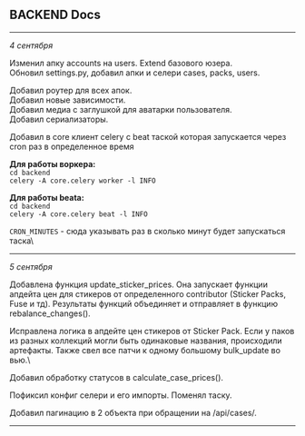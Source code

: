 ## BACKEND Docs

****
*4 сентября*

Изменил апку accounts на users. Extend базового юзера.\
Обновил settings.py, добавил апки и селери cases, packs, users.


Добавил роутер для всех апок.\
Добавил новые зависимости.\
Добавил медиа с заглушкой для аватарки пользователя.\
Добавил сериализаторы.

Добавил в core клиент celery с beat таской которая запускается через cron раз в определенное время

**Для работы воркера:**\
`cd backend` \
`celery -A core.celery worker -l INFO`

**Для работы beatа:**\
`cd backend`\
`celery -A core.celery beat -l INFO`

`CRON_MINUTES` - сюда указывать раз в сколько минут будет запускаться таска\

****

*5 сентября*

Добавлена функция update_sticker_prices. Она запускает функции апдейта цен для стикеров от определенного contributor (Sticker Packs, Fuse и тд). Результаты функций объединяет и отправляет в функцию rebalance_changes().

Исправлена логика в апдейте цен стикеров от Sticker Pack. Если у паков из разных коллекций могли быть одинаковые названия, происходили артефакты. Также свел все патчи к одному большому bulk_update во вью.\

Добавил обработку статусов в calculate_case_prices().

Пофиксил конфиг селери и его импорты. Поменял таску.

Добавил пагинацию в 2 объекта при обращении на /api/cases/.

****